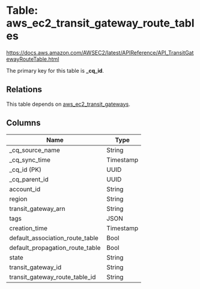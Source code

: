 # Table: aws_ec2_transit_gateway_route_tables

https://docs.aws.amazon.com/AWSEC2/latest/APIReference/API_TransitGatewayRouteTable.html

The primary key for this table is **_cq_id**.

## Relations

This table depends on [aws_ec2_transit_gateways](aws_ec2_transit_gateways).

## Columns

| Name          | Type          |
| ------------- | ------------- |
|_cq_source_name|String|
|_cq_sync_time|Timestamp|
|_cq_id (PK)|UUID|
|_cq_parent_id|UUID|
|account_id|String|
|region|String|
|transit_gateway_arn|String|
|tags|JSON|
|creation_time|Timestamp|
|default_association_route_table|Bool|
|default_propagation_route_table|Bool|
|state|String|
|transit_gateway_id|String|
|transit_gateway_route_table_id|String|